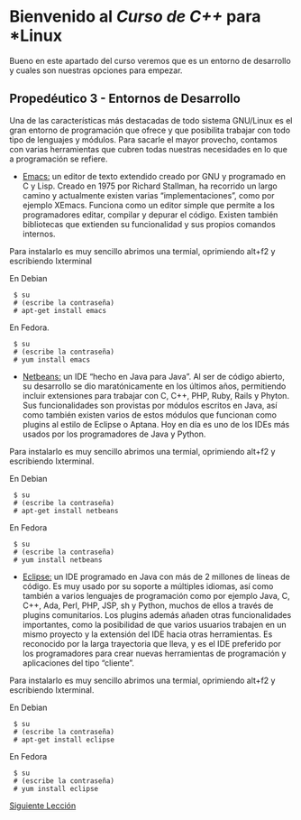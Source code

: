 # Bienvenido al *Curso de C++* para *Linux

Bueno en este apartado del curso veremos que es un entorno de desarrollo y cuales son nuestras opciones para empezar.

## Propedéutico 3 - Entornos de Desarrollo

Una de las características más destacadas de todo sistema GNU/Linux es el gran entorno de programación que ofrece y que posibilita trabajar con todo tipo de lenguajes y módulos. Para sacarle el mayor provecho, contamos con varias herramientas que cubren todas nuestras necesidades en lo que a programación se refiere.

 * [Emacs:](http://www.gnu.org/software/emacs/) un editor de texto extendido creado por GNU y programado en C y Lisp. Creado en 1975 por Richard Stallman, ha recorrido un largo camino y actualmente existen varias “implementaciones”, como por ejemplo XEmacs. Funciona como un editor simple que permite a los programadores editar, compilar y depurar el código. Existen también bibliotecas que extienden su funcionalidad y sus propios comandos internos.


Para instalarlo es muy sencillo abrimos una termial, oprimiendo alt+f2 y escribiendo lxterminal

En Debian 

     $ su
     # (escribe la contraseña)
     # apt-get install emacs 

En Fedora.

     $ su
     # (escribe la contraseña)
     # yum install emacs 

 * [Netbeans:](https://netbeans.org/index_es.html) un IDE “hecho en Java para Java”. Al ser de código abierto, su desarrollo se dio maratónicamente en los últimos años, permitiendo incluir extensiones para trabajar con C, C++, PHP, Ruby, Rails y Phyton. Sus funcionalidades son provistas por módulos escritos en Java, así como también existen varios de estos módulos que funcionan como plugins al estilo de Eclipse o Aptana. Hoy en día es uno de los IDEs más usados por los programadores de Java y Python.

Para instalarlo es muy sencillo abrimos una termial, oprimiendo alt+f2 y escribiendo lxterminal.

En Debian 

     $ su
     # (escribe la contraseña)
     # apt-get install netbeans 

En Fedora

     $ su
     # (escribe la contraseña)
     # yum install netbeans
 
 * [Eclipse:](http://www.eclipse.org/) un IDE programado en Java con más de 2 millones de líneas de código. Es muy usado por su soporte a múltiples idiomas, así como también a varios lenguajes de programación como por ejemplo Java, C, C++, Ada, Perl, PHP, JSP, sh y Python, muchos de ellos a través de plugins comunitarios. Los plugins además añaden otras funcionalidades importantes, como la posibilidad de que varios usuarios trabajen en un mismo proyecto y la extensión del IDE hacia otras herramientas. Es reconocido por la larga trayectoria que lleva, y es el IDE preferido por los programadores para crear nuevas herramientas de programación y aplicaciones del tipo “cliente”.

Para instalarlo es muy sencillo abrimos una termial, oprimiendo alt+f2 y escribiendo lxterminal. 

En Debian 

     $ su
     # (escribe la contraseña)
     # apt-get install eclipse 

En Fedora

     $ su
     # (escribe la contraseña)
     # yum install eclipse

[Siguiente Lección](../Propedéutico03-EntornosDesarrollo/)
 

